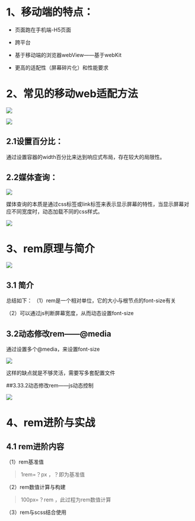 # 1、移动端的特点：

- 页面跑在手机端-H5页面

- 跨平台

- 基于移动端的浏览器webView——基于webKit

- 更高的适配性（屏幕碎片化）和性能要求

# 2、常见的移动web适配方法


![](https://upload-images.jianshu.io/upload_images/5471980-7ac4952c7e040b79.png?imageMogr2/auto-orient/strip%7CimageView2/2/w/1240)

![](https://upload-images.jianshu.io/upload_images/5471980-6adbb341a8fa5de3.png?imageMogr2/auto-orient/strip%7CimageView2/2/w/1240)


## 2.1设置百分比：

通过设置容器的width百分比来达到响应式布局，存在较大的局限性。


## 2.2媒体查询：

![](https://upload-images.jianshu.io/upload_images/5471980-31d0e094ccf1d642.png?imageMogr2/auto-orient/strip%7CimageView2/2/w/1240)

媒体查询的本质是通过css标签或link标签来表示显示屏幕的特性，当显示屏幕对应不同宽度时，动态加载不同的css样式。

![](https://upload-images.jianshu.io/upload_images/5471980-8c286d0aa9694241.png?imageMogr2/auto-orient/strip%7CimageView2/2/w/1240)


# 3、rem原理与简介

![](https://upload-images.jianshu.io/upload_images/5471980-98955a13f7cdb53d.png?imageMogr2/auto-orient/strip%7CimageView2/2/w/1240)

## 3.1 简介

总结如下：
（1）rem是一个相对单位，它的大小与根节点的font-size有关

（2）可以通过js判断屏幕宽度，从而动态设置font-size

## 3.2动态修改rem——@media
通过设置多个@media，来设置font-size

![](https://upload-images.jianshu.io/upload_images/5471980-cb0fe0a6775fa4d4.png?imageMogr2/auto-orient/strip%7CimageView2/2/w/1240)

这样的缺点就是不够灵活，需要写多套配置文件

##3.33.2动态修改rem——js动态控制


![](https://upload-images.jianshu.io/upload_images/5471980-297f3ce12441e470.png?imageMogr2/auto-orient/strip%7CimageView2/2/w/1240)


# 4、rem进阶与实战

## 4.1 rem进阶内容

（1）rem基准值

>1rem=？px ，？即为基准值

（2）rem数值计算与构建

>100px=？rem ，此过程为rem数值计算

（3）rem与scss结合使用
